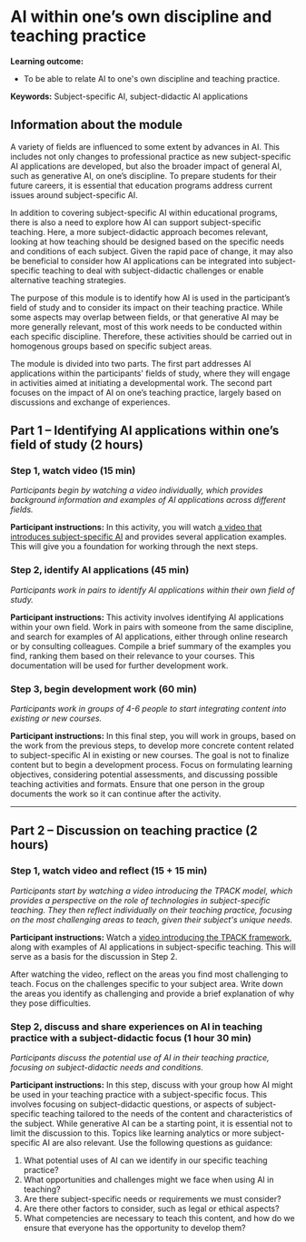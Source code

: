 # AI within one’s own discipline and teaching practice

**Learning outcome:**
- To be able to relate AI to one's own discipline and teaching practice.

**Keywords:**
Subject-specific AI, subject-didactic AI applications

## Information about the module
A variety of fields are influenced to some extent by advances in AI. This includes not only changes to professional practice as new subject-specific AI applications are developed, but also the broader impact of general AI, such as generative AI, on one’s discipline. To prepare students for their future careers, it is essential that education programs address current issues around subject-specific AI.

In addition to covering subject-specific AI within educational programs, there is also a need to explore how AI can support subject-specific teaching. Here, a more subject-didactic approach becomes relevant, looking at how teaching should be designed based on the specific needs and conditions of each subject. Given the rapid pace of change, it may also be beneficial to consider how AI applications can be integrated into subject-specific teaching to deal with subject-didactic challenges or enable alternative teaching strategies.

The purpose of this module is to identify how AI is used in the participant’s field of study and to consider its impact on their teaching practice. While some aspects may overlap between fields, or that generative AI may be more generally relevant, most of this work needs to be conducted within each specific discipline. Therefore, these activities should be carried out in homogenous groups based on specific subject areas.

The module is divided into two parts. The first part addresses AI applications within the participants' fields of study, where they will engage in activities aimed at initiating a developmental work. The second part focuses on the impact of AI on one’s teaching practice, largely based on discussions and exchange of experiences.

## Part 1 – Identifying AI applications within one’s field of study (2 hours)

### Step 1, watch video (15 min)
*Participants begin by watching a video individually, which provides background information and examples of AI applications across different fields.*

**Participant instructions:**
In this activity, you will watch [a video that introduces subject-specific AI](https://www.youtube.com/watch?v=Ypm2NwD9XVU) and provides several application examples. This will give you a foundation for working through the next steps.

### Step 2, identify AI applications (45 min)
*Participants work in pairs to identify AI applications within their own field of study.*

**Participant instructions:**
This activity involves identifying AI applications within your own field. Work in pairs with someone from the same discipline, and search for examples of AI applications, either through online research or by consulting colleagues. Compile a brief summary of the examples you find, ranking them based on their relevance to your courses. This documentation will be used for further development work.

### Step 3, begin development work (60 min)
*Participants work in groups of 4-6 people to start integrating content into existing or new courses.*

**Participant instructions:**
In this final step, you will work in groups, based on the work from the previous steps, to develop more concrete content related to subject-specific AI in existing or new courses. The goal is not to finalize content but to begin a development process. Focus on formulating learning objectives, considering potential assessments, and discussing possible teaching activities and formats. Ensure that one person in the group documents the work so it can continue after the activity.

---

## Part 2 – Discussion on teaching practice (2 hours)

### Step 1, watch video and reflect (15 + 15 min)
*Participants start by watching a video introducing the TPACK model, which provides a perspective on the role of technologies in subject-specific teaching. They then reflect individually on their teaching practice, focusing on the most challenging areas to teach, given their subject's unique needs.*

**Participant instructions:**
Watch a [video introducing the TPACK framework](https://www.youtube.com/watch?v=24HYMy000Ro), along with examples of AI applications in subject-specific teaching. This will serve as a basis for the discussion in Step 2.

After watching the video, reflect on the areas you find most challenging to teach. Focus on the challenges specific to your subject area. Write down the areas you identify as challenging and provide a brief explanation of why they pose difficulties.

### Step 2, discuss and share experiences on AI in teaching practice with a subject-didactic focus (1 hour 30 min)
*Participants discuss the potential use of AI in their teaching practice, focusing on subject-didactic needs and conditions.*

**Participant instructions:**
In this step, discuss with your group how AI might be used in your teaching practice with a subject-specific focus. This involves focusing on subject-didactic questions, or aspects of subject-specific teaching tailored to the needs of the content and characteristics of the subject. While generative AI can be a starting point, it is essential not to limit the discussion to this. Topics like learning analytics or more subject-specific AI are also relevant. Use the following questions as guidance:

1. What potential uses of AI can we identify in our specific teaching practice?
2. What opportunities and challenges might we face when using AI in teaching?
3. Are there subject-specific needs or requirements we must consider?
4. Are there other factors to consider, such as legal or ethical aspects?
5. What competencies are necessary to teach this content, and how do we ensure that everyone has the opportunity to develop them?
